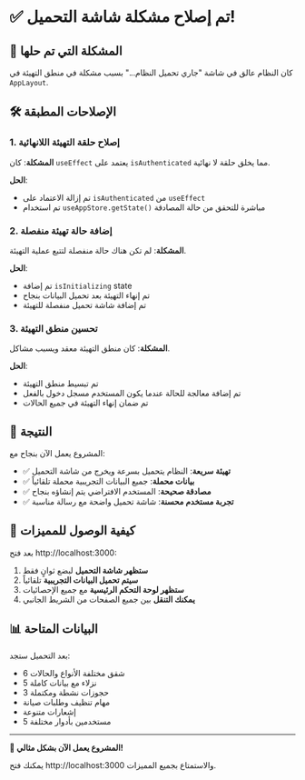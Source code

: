 # ✅ تم إصلاح مشكلة شاشة التحميل!

## 🔧 المشكلة التي تم حلها

كان النظام عالق في شاشة "جاري تحميل النظام..." بسبب مشكلة في منطق التهيئة في `AppLayout`.

## 🛠️ الإصلاحات المطبقة

### 1. إصلاح حلقة التهيئة اللانهائية
**المشكلة**: كان `useEffect` يعتمد على `isAuthenticated` مما يخلق حلقة لا نهائية.

**الحل**: 
- تم إزالة الاعتماد على `isAuthenticated` من `useEffect`
- تم استخدام `useAppStore.getState()` مباشرة للتحقق من حالة المصادقة

### 2. إضافة حالة تهيئة منفصلة
**المشكلة**: لم تكن هناك حالة منفصلة لتتبع عملية التهيئة.

**الحل**: 
- تم إضافة `isInitializing` state
- تم إنهاء التهيئة بعد تحميل البيانات بنجاح
- تم إضافة شاشة تحميل منفصلة للتهيئة

### 3. تحسين منطق التهيئة
**المشكلة**: كان منطق التهيئة معقد ويسبب مشاكل.

**الحل**: 
- تم تبسيط منطق التهيئة
- تم إضافة معالجة للحالة عندما يكون المستخدم مسجل دخول بالفعل
- تم ضمان إنهاء التهيئة في جميع الحالات

## 🎉 النتيجة

المشروع يعمل الآن بنجاح مع:

- ✅ **تهيئة سريعة**: النظام يتحميل بسرعة ويخرج من شاشة التحميل
- ✅ **بيانات محملة**: جميع البيانات التجريبية محملة تلقائياً
- ✅ **مصادقة صحيحة**: المستخدم الافتراضي يتم إنشاؤه بنجاح
- ✅ **تجربة مستخدم محسنة**: شاشة تحميل واضحة مع رسالة مناسبة

## 🚀 كيفية الوصول للمميزات

بعد فتح http://localhost:3000:

1. **ستظهر شاشة التحميل** لبضع ثوانٍ فقط
2. **سيتم تحميل البيانات التجريبية** تلقائياً
3. **ستظهر لوحة التحكم الرئيسية** مع جميع الإحصائيات
4. **يمكنك التنقل** بين جميع الصفحات من الشريط الجانبي

## 📊 البيانات المتاحة

بعد التحميل ستجد:
- 6 شقق مختلفة الأنواع والحالات
- 5 نزلاء مع بيانات كاملة
- 3 حجوزات نشطة ومكتملة
- مهام تنظيف وطلبات صيانة
- إشعارات متنوعة
- 5 مستخدمين بأدوار مختلفة

---

**🎉 المشروع يعمل الآن بشكل مثالي!**

يمكنك فتح http://localhost:3000 والاستمتاع بجميع المميزات.
